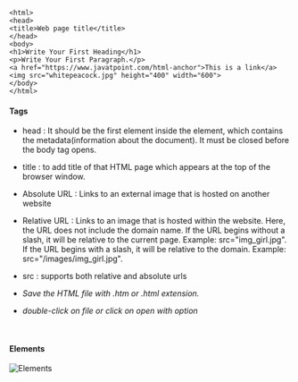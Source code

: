 ``` <!DOCTYPE>  
<html>  
<head>  
<title>Web page title</title>  
</head>  
<body>  
<h1>Write Your First Heading</h1>  
<p>Write Your First Paragraph.</p>
<a href="https://www.javatpoint.com/html-anchor">This is a link</a>
<img src="whitepeacock.jpg" height="400" width="600"> 
</body>  
</html>
```
#### Tags
- head
: It should be the first element inside the <html> element, which contains the metadata(information about the document). It must be closed before the body tag opens.

- title
:  to add title of that HTML page which appears at the top of the browser window. 

-  Absolute URL
:  Links to an external image that is hosted on another website

- Relative URL
: Links to an image that is hosted within the website. Here, the URL does not include the domain name. If the URL begins without a slash, it will be relative to the current page. Example: src="img_girl.jpg". If the URL begins with a slash, it will be relative to the domain. Example: src="/images/img_girl.jpg".

- src
  : supports both relative and absolute urls

- _Save the HTML file with .htm or .html extension._
- _double-click on file or click on open with option_
<br>

#### Elements
![Elements](https://static.javatpoint.com/htmlpages/images/html-building-blocks.png)
